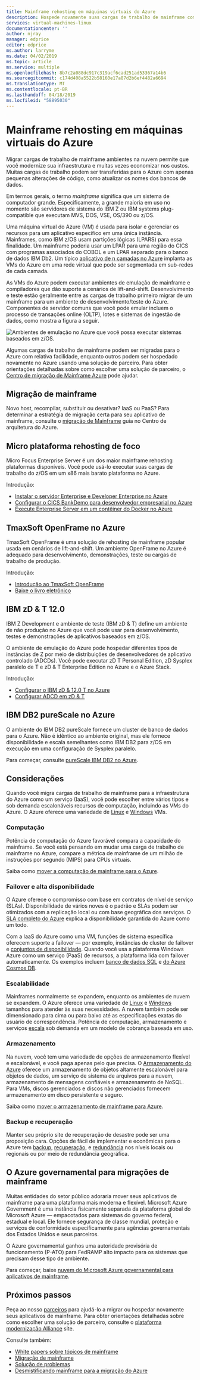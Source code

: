 ```yaml
---
title: Mainframe rehosting em máquinas virtuais do Azure
description: Hospede novamente suas cargas de trabalho de mainframe como sistemas com base em IBM Z usando máquinas virtuais (VMs) no Microsoft Azure.
services: virtual-machines-linux
documentationcenter: ''
author: njray
manager: edprice
editor: edprice
ms.author: larryme
ms.date: 04/02/2019
ms.topic: article
ms.service: multiple
ms.openlocfilehash: 8b7c2a088dc917c319acf6cad251ad53367a14b6
ms.sourcegitcommit: c174d408a5522b58160e17a87d2b6ef4482a6694
ms.translationtype: MT
ms.contentlocale: pt-BR
ms.lasthandoff: 04/18/2019
ms.locfileid: "58895030"
---
```

# <a name="mainframe-rehosting-on-azure-virtual-machines"></a>Mainframe rehosting em máquinas virtuais do Azure

Migrar cargas de trabalho de mainframe ambientes na nuvem permite que você modernize sua infraestrutura e muitas vezes economizar nos custos. Muitas cargas de trabalho podem ser transferidas para o Azure com apenas pequenas alterações de código, como atualizar os nomes dos bancos de dados.

Em termos gerais, o termo *mainframe* significa que um sistema de computador grande. Especificamente, a grande maioria em uso no momento são servidores de sistema do IBM Z ou IBM systems plug-compatible que executam MVS, DOS, VSE, OS/390 ou z/OS.

Uma máquina virtual do Azure (VM) é usada para isolar e gerenciar os recursos para um aplicativo específico em uma única instância. Mainframes, como IBM z/OS usam partições lógicas (LPARS) para essa finalidade. Um mainframe poderia usar um LPAR para uma região do CICS com programas associados do COBOL e um LPAR separado para o banco de dados IBM Db2. Um típico [aplicativo de n camadas no Azure](/azure/architecture/reference-architectures/n-tier/n-tier-sql-server) implanta as VMs do Azure em uma rede virtual que pode ser segmentada em sub-redes de cada camada.

As VMs do Azure podem executar ambientes de emulação de mainframe e compiladores que dão suporte a cenários de lift-and-shift. Desenvolvimento e teste estão geralmente entre as cargas de trabalho primeiro migrar de um mainframe para um ambiente de desenvolvimento/teste do Azure. Componentes de servidor comuns que você pode emular incluem o processo de transações online (OLTP), lotes e sistemas de ingestão de dados, como mostra a figura a seguir.

![Ambientes de emulação no Azure que você possa executar sistemas baseados em z/OS.](media/01-overview.png)

Algumas cargas de trabalho de mainframe podem ser migradas para o Azure com relativa facilidade, enquanto outros podem ser hospedado novamente no Azure usando uma solução de parceiro. Para obter orientações detalhadas sobre como escolher uma solução de parceiro, o [Centro de migração de Mainframe Azure](https://azure.microsoft.com/migration/mainframe/) pode ajudar.

## <a name="mainframe-migration"></a>Migração de mainframe

Novo host, recompilar, substituir ou desativar? IaaS ou PaaS? Para determinar a estratégia de migração certa para seu aplicativo de mainframe, consulte o [migração de Mainframe](/azure/architecture/cloud-adoption/infrastructure/mainframe-migration/overview) guia no Centro de arquitetura do Azure.

## <a name="micro-focus-rehosting-platform"></a>Micro plataforma rehosting de foco

Micro Focus Enterprise Server é um dos maior mainframe rehosting plataformas disponíveis. Você pode usá-lo executar suas cargas de trabalho do z/OS em um x86 mais barato plataforma no Azure.

Introdução:

- [Instalar o servidor Enterprise e Developer Enterprise no Azure](./microfocus/set-up-micro-focus-azure.md)
- [Configurar o CICS BankDemo para desenvolvedor empresarial no Azure](./microfocus/demo.md)
- [Execute Enterprise Server em um contêiner do Docker no Azure](./microfocus/run-enterprise-server-container.md)


## <a name="tmaxsoft-openframe-on-azure"></a>TmaxSoft OpenFrame no Azure

TmaxSoft OpenFrame é uma solução de rehosting de mainframe popular usada em cenários de lift-and-shift. Um ambiente OpenFrame no Azure é adequado para desenvolvimento, demonstrações, teste ou cargas de trabalho de produção.

Introdução:

- [Introdução ao TmaxSoft OpenFrame](./tmaxsoft/get-started.md)
- [Baixe o livro eletrônico](https://azure.microsoft.com/resources/install-tmaxsoft-openframe-azure/)

## <a name="ibm-zdt-120"></a>IBM zD & T 12.0

IBM Z Development e ambiente de teste (IBM zD & T) define um ambiente de não produção no Azure que você pode usar para desenvolvimento, testes e demonstrações de aplicativos baseados em z/OS.

O ambiente de emulação do Azure pode hospedar diferentes tipos de instâncias de Z por meio de distribuições de desenvolvedores de aplicativo controlado (ADCDs). Você pode executar zD T Personal Edition, zD Sysplex paralelo de T e zD & T Enterprise Edition no Azure e o Azure Stack.

Introdução:

- [Configurar o IBM zD & 12.0 T no Azure](./ibm/install-ibm-z-environment.md)
- [Configurar ADCD em zD & T](./ibm/demo.md)

## <a name="ibm-db2-purescale-on-azure"></a>IBM DB2 pureScale no Azure

O ambiente do IBM DB2 pureScale fornece um cluster de banco de dados para o Azure. Não é idêntico ao ambiente original, mas ele fornece disponibilidade e escala semelhantes como IBM DB2 para z/OS em execução em uma configuração de Sysplex paralelo.

Para começar, consulte [pureScale IBM DB2 no Azure](/azure/virtual-machines/linux/ibm-db2-purescale-azure).

## <a name="considerations"></a>Considerações

Quando você migra cargas de trabalho de mainframe para a infraestrutura do Azure como um serviço (IaaS), você pode escolher entre vários tipos e sob demanda escalonáveis recursos de computação, incluindo as VMs do Azure. O Azure oferece uma variedade de [Linux](/azure/virtual-machines/linux/overview) e [Windows](/azure/virtual-machines/windows/overview) VMs.

### <a name="compute"></a>Computação

Potência de computação do Azure favorável compara a capacidade do mainframe. Se você está pensando em mudar uma carga de trabalho de mainframe no Azure, compare a métrica de mainframe de um milhão de instruções por segundo (MIPS) para CPUs virtuais. 

Saiba como [mover a computação de mainframe para o Azure](./concepts/mainframe-compute-azure.md).

### <a name="high-availability-and-failover"></a>Failover e alta disponibilidade

O Azure oferece o compromisso com base em contratos de nível de serviço (SLAs). Disponibilidade de vários noves é o padrão e SLAs podem ser otimizados com a replicação local ou com base geográfica dos serviços. O [SLA completo do Azure](https://azure.microsoft.com/support/legal/sla/virtual-machines/) explica a disponibilidade garantida do Azure como um todo.

Com a IaaS do Azure como uma VM, funções de sistema específica oferecem suporte a failover — por exemplo, instâncias de cluster de failover e [conjuntos de disponibilidade](/azure/virtual-machines/windows/regions-and-availability#availability-sets). Quando você usa a plataforma Windows Azure como um serviço (PaaS) de recursos, a plataforma lida com failover automaticamente. Os exemplos incluem [banco de dados SQL](/azure/sql-database/sql-database-technical-overview) e [do Azure Cosmos DB](/azure/cosmos-db/introduction).

### <a name="scalability"></a>Escalabilidade

Mainframes normalmente se expandem, enquanto os ambientes de nuvem se expandem. O Azure oferece uma variedade de [Linux](/azure/virtual-machines/linux/sizes) e [Windows](/azure/virtual-machines/windows/sizes) tamanhos para atender às suas necessidades. A nuvem também pode ser dimensionado para cima ou para baixo até as especificações exatas do usuário de correspondência. Potência de computação, armazenamento e serviços [escala](/azure/architecture/best-practices/auto-scaling) sob demanda em um modelo de cobrança baseada em uso.

### <a name="storage"></a>Armazenamento

Na nuvem, você tem uma variedade de opções de armazenamento flexível e escalonável, e você paga apenas pelo que precisa. O [Armazenamento do Azure](/azure/storage/common/storage-introduction) oferece um armazenamento de objetos altamente escalonável para objetos de dados, um serviço de sistema de arquivos para a nuvem, armazenamento de mensagens confiáveis e armazenamento de NoSQL. Para VMs, discos gerenciados e discos não gerenciados fornecem armazenamento em disco persistente e seguro.

Saiba como [mover o armazenamento de mainframe para Azure](./concepts/mainframe-storage-azure.md).

### <a name="backup-and-recovery"></a>Backup e recuperação

Manter seu próprio site de recuperação de desastre pode ser uma proposição cara. Opções de fácil de implementar e econômicas para o Azure tem [backup](/azure/backup/backup-introduction-to-azure-backup), [recuperação](/azure/site-recovery/site-recovery-overview), e [redundância](/azure/storage/common/storage-redundancy) nos níveis locais ou regionais ou por meio de redundância geográfica.

## <a name="azure-government-for-mainframe-migrations"></a>O Azure governamental para migrações de mainframe

Muitas entidades do setor público adoraria mover seus aplicativos de mainframe para uma plataforma mais moderna e flexível. Microsoft Azure Government é uma instância fisicamente separada da plataforma global do Microsoft Azure — empacotados para sistemas do governo federal, estadual e local. Ele fornece segurança de classe mundial, proteção e serviços de conformidade especificamente para agências governamentais dos Estados Unidos e seus parceiros.

O Azure governamental ganhos uma autoridade provisória de funcionamento (P-ATO) para FedRAMP alto impacto para os sistemas que precisam desse tipo de ambiente.

Para começar, baixe [nuvem do Microsoft Azure governamental para aplicativos de mainframe](https://azure.microsoft.com/resources/microsoft-azure-government-cloud-for-mainframe-applications/en-us/).

## <a name="next-steps"></a>Próximos passos

Peça ao nosso [parceiros](partner-workloads.md) para ajudá-lo a migrar ou hospedar novamente seus aplicativos de mainframe. Para obter orientações detalhadas sobre como escolher uma solução de parceiro, consulte o [plataforma modernização Alliance](https://www.platformmodernization.org/pages/mainframe.aspx) site.

Consulte também:

- [White papers sobre tópicos de mainframe](mainframe-white-papers.md)
- [Migração de mainframe](/azure/architecture/cloud-adoption/infrastructure/mainframe-migration/overview)
- [Solução de problemas](/azure/virtual-machines/troubleshooting/)
- [Desmistificando mainframe para a migração do Azure](https://azure.microsoft.com/resources/demystifying-mainframe-to-azure-migration/)

<!-- INTERNAL LINKS -->
[microfocus-get-started]: /microfocus/get-started.md
[microfocus-setup]: /microfocus/set-up-micro-focus-azure.md
[microfocus-demo]: /microfocus/demo.md
[ibm-get-started]: /ibm/get-started.md
[ibm-install-z]: /ibm/install-ibm-z-environment.md
[ibm-demo]: /ibm/demo.md
